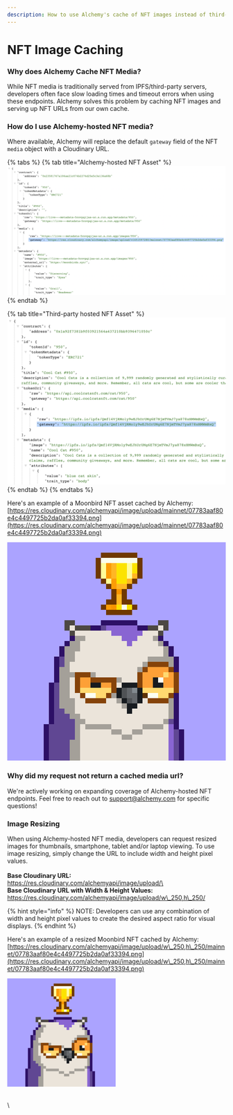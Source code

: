 ```yaml
---
description: How to use Alchemy's cache of NFT images instead of third-party services
---
```


# NFT Image Caching

### Why does Alchemy Cache NFT Media?

While NFT media is traditionally served from IPFS/third-party servers, developers often face slow loading times and timeout errors when using these endpoints. Alchemy solves this problem by caching NFT images and serving up NFT URLs from our own cache.&#x20;

### How do I use Alchemy-hosted NFT media?

Where available, Alchemy will replace the default `gateway` field of the NFT `media` object with a Cloudinary URL.&#x20;

{% tabs %}
{% tab title="Alchemy-hosted NFT Asset" %}
![Alchemy-hosted NFT Asset](<../../../.gitbook/assets/Screen Shot 2022-05-25 at 4.56.25 PM.png>)
{% endtab %}

{% tab title="Third-party hosted NFT Asset" %}
![Third-party hosted NFT Asset](<../../../.gitbook/assets/Screen Shot 2022-05-25 at 4.55.23 PM.png>)
{% endtab %}
{% endtabs %}

Here's an example of a Moonbird NFT asset cached by Alchemy:\
[https://res.cloudinary.com/alchemyapi/image/upload/mainnet/07783aaf80e4c4497725b2da0af33394.png](https://res.cloudinary.com/alchemyapi/image/upload/mainnet/07783aaf80e4c4497725b2da0af33394.png)

![](<../../../.gitbook/assets/image (45) (1).png>)

### Why did my request not return a cached media url?

We're actively working on expanding coverage of Alchemy-hosted NFT endpoints. Feel free to reach out to support@alchemy.com for specific questions!



### Image Resizing

When using Alchemy-hosted NFT media, developers can request resized images for thumbnails, smartphone, tablet and/or laptop viewing. To use image resizing, simply change the URL to include width and height pixel values.\
\
**Base Cloudinary URL:**\
https://res.cloudinary.com/alchemyapi/image/upload/\
\
**Base Cloudinary URL with Width & Height Values:**\
https://res.cloudinary.com/alchemyapi/image/upload/w\_250,h\_250/

{% hint style="info" %}
NOTE: Developers can use any combination of width and height pixel values to create the desired aspect ratio for visual displays.
{% endhint %}

Here's an example of a resized Moonbird NFT cached by Alchemy:\
[https://res.cloudinary.com/alchemyapi/image/upload/w\_250,h\_250/mainnet/07783aaf80e4c4497725b2da0af33394.png](https://res.cloudinary.com/alchemyapi/image/upload/w\_250,h\_250/mainnet/07783aaf80e4c4497725b2da0af33394.png)

<img src="../../../.gitbook/assets/image (46).png" alt="" data-size="original">

\
\
